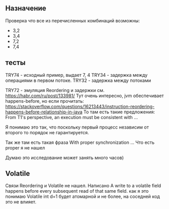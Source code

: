 ## Назначение
 Проверка что все из перечисленных комбинаций возможны:
 - 3,2
 - 3,4
 - 7,2
 - 7,4

## тесты

TRY74 - исходный пример, выдает 7, 4
TRY34 - задержка между операциями в первом потоке.
TRY32 - задержка между потоками

TRY72 - эмуляция Reordering и задержки см. https://habr.com/ru/post/133981/
Тут очень интересно, jvm обеспечивает happens-before, но если прочитать:  
https://stackoverflow.com/questions/16213443/instruction-reordering-happens-before-relationship-in-java
То там есть такие предложения: From T1's perspective, an execution must be consistent with ...

Я понимаю это так, что поскольку первый процесс независим от второго то порядок не гарантируется.

Так же там есть такая фраза  With proper synchronization ... Что есть proper я не нашел 

Думаю это исследование может занять много часов)


## Volatile

Связи Reordering и Volatile не нашел. Написано A write to a volatile field happens before every subsequent read of that same field.
как я это понимаю Volatile int d=1 будет атомарной и не более, на соседней код это не влияет.
